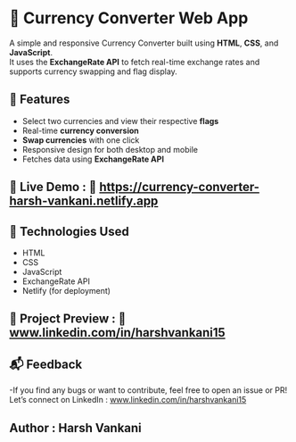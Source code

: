 # 💱 Currency Converter Web App

A simple and responsive Currency Converter built using **HTML**, **CSS**, and **JavaScript**.  
It uses the **ExchangeRate API** to fetch real-time exchange rates and supports currency swapping and flag display.

## 🌟 Features
- Select two currencies and view their respective **flags**
- Real-time **currency conversion**
- **Swap currencies** with one click
- Responsive design for both desktop and mobile
- Fetches data using **ExchangeRate API**

## 🚀 Live Demo : 🔗 https://currency-converter-harsh-vankani.netlify.app

## 🧠 Technologies Used
- HTML
- CSS
- JavaScript
- ExchangeRate API
- Netlify (for deployment)

## 📸 Project Preview : 🔗 www.linkedin.com/in/harshvankani15

## 📬 Feedback
-If you find any bugs or want to contribute, feel free to open an issue or PR!  
 Let’s connect on LinkedIn : www.linkedin.com/in/harshvankani15

## Author : Harsh Vankani
